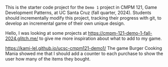 This is the starter code project for the `Demo 1` project in CMPM 121, Game Development Patterns, at UC Santa Cruz (fall quarter, 2024). Students should incrementally modify this project, tracking their progress with git, to develop an incremental game of their own unique design.

Hello, I was looking at some projects at https://cmpm-121-demo-1-fall-2024.glitch.me/ to give me more inspiration about what to add to my game.

https://kami-lel.github.io/ucsc-cmpm121-demo1/ The game Burger Cooking Mania showed me that I should add a counter to each purchase to show the user how many of the items they bought. 